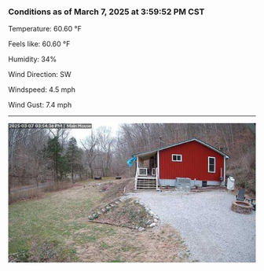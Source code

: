 ### Conditions as of March 7, 2025 at 3:59:52 PM CST 

Temperature: 60.60 &deg;F

Feels like: 60.60 &deg;F

Humidity: 34%

Wind Direction: SW

Windspeed: 4.5 mph

Wind Gust: 7.4 mph

---

<img src="./images/latest.jpeg"/>

